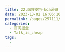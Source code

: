 ```yaml
---
title: 22.函数技巧-koa源码
date: 2023-10-02 16:06:10
permalink: /pages/257111/
categories:
  - 百问掘金
  - Talk_is_cheap
tags:
  -
---
```

